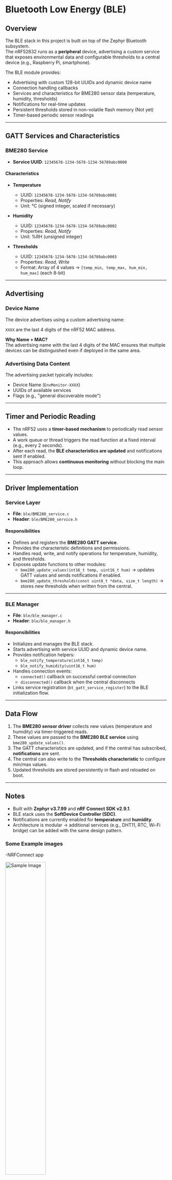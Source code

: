 # Bluetooth Low Energy (BLE)

## Overview
The BLE stack in this project is built on top of the Zephyr Bluetooth subsystem.  
The nRF52832 runs as a **peripheral** device, advertising a custom service that exposes environmental data and configurable thresholds to a central device (e.g., Raspberry Pi, smartphone).  

The BLE module provides:
- Advertising with custom 128-bit UUIDs and dynamic device name  
- Connection handling callbacks  
- Services and characteristics for BME280 sensor data (temperature, humidity, thresholds)  
- Notifications for real-time updates  
- Persistent thresholds stored in non-volatile flash memory (Not yet)
- Timer-based periodic sensor readings  

---

## GATT Services and Characteristics

### BME280 Service
- **Service UUID**: `12345678-1234-5678-1234-56789abc0000`

#### Characteristics
- **Temperature**  
  - UUID: `12345678-1234-5678-1234-56789abc0001`  
  - Properties: *Read, Notify*  
  - Unit: °C (signed integer, scaled if necessary)  

- **Humidity**  
  - UUID: `12345678-1234-5678-1234-56789abc0002`  
  - Properties: *Read, Notify*  
  - Unit: %RH (unsigned integer)  

- **Thresholds**  
  - UUID: `12345678-1234-5678-1234-56789abc0003`  
  - Properties: *Read, Write*  
  - Format: Array of 4 values → `[temp_min, temp_max, hum_min, hum_max]` (each 8-bit)

---

## Advertising

### Device Name
The device advertises using a custom advertising name:


`XXXX` are the last 4 digits of the nRF52 MAC address.

**Why Name + MAC?**  
The advertising name with the last 4 digits of the MAC ensures that multiple devices can be distinguished even if deployed in the same area.

### Advertising Data Content
The advertising packet typically includes:
- Device Name (`EnvMonitor-XXXX`)  
- UUIDs of available services  
- Flags (e.g., "general discoverable mode")  

---

## Timer and Periodic Reading
- The nRF52 uses a **timer-based mechanism** to periodically read sensor values.  
- A work queue or thread triggers the read function at a fixed interval (e.g., every 2 seconds).  
- After each read, the **BLE characteristics are updated** and notifications sent if enabled.  
- This approach allows **continuous monitoring** without blocking the main loop.  

---

## Driver Implementation

### Service Layer
- **File**: `ble/BME280_service.c`  
- **Header**: `ble/BME280_service.h`  

#### Responsibilities
- Defines and registers the **BME280 GATT service**.  
- Provides the characteristic definitions and permissions.  
- Handles read, write, and notify operations for temperature, humidity, and thresholds.  
- Exposes update functions to other modules:  
  - `bme280_update_values(int16_t temp, uint16_t hum)` → updates GATT values and sends notifications if enabled.  
  - `bme280_update_thresholds(const uint8_t *data, size_t length)` → stores new thresholds when written from the central.  

---

### BLE Manager
- **File**: `ble/ble_manager.c`  
- **Header**: `ble/ble_manager.h`  

#### Responsibilities
- Initializes and manages the BLE stack.  
- Starts advertising with service UUID and dynamic device name.  
- Provides notification helpers:  
  - `ble_notify_temperature(int16_t temp)`  
  - `ble_notify_humidity(uint16_t hum)`  
- Handles connection events:  
  - `connected()` callback on successful central connection  
  - `disconnected()` callback when the central disconnects  
- Links service registration (`bt_gatt_service_register`) to the BLE initialization flow.  

---

## Data Flow
1. The **BME280 sensor driver** collects new values (temperature and humidity) via timer-triggered reads.  
2. These values are passed to the **BME280 BLE service** using `bme280_update_values()`.  
3. The GATT characteristics are updated, and if the central has subscribed, **notifications** are sent.  
4. The central can also write to the **Thresholds characteristic** to configure min/max values.  
5. Updated thresholds are stored persistently in flash and reloaded on boot.  

---

## Notes
- Built with **Zephyr v3.7.99** and **nRF Connect SDK v2.9.1**.  
- BLE stack uses the **SoftDevice Controller (SDC)**.  
- Notifications are currently enabled for **temperature** and **humidity**.  
- Architecture is modular → additional services (e.g., DHT11, RTC, Wi-Fi bridge) can be added with the same design pattern. 

### Some Example images

-NRFConnect app

<img src="images/BLE_SERVICES2.jpg" alt="Sample Image" style="width:50%; height:auto;">


<img src="images/BLE_SERVICES.jpg" alt="Sample Image" style="width:50%; height:auto;">


<img src="images/BLE_SERVICES3.png" alt="Sample Image" style="width:50%; height:auto;">


- APP log on RTT

<img src="images/BLE_LOG.png" alt="Sample Image" style="width:50%; height:auto;">
